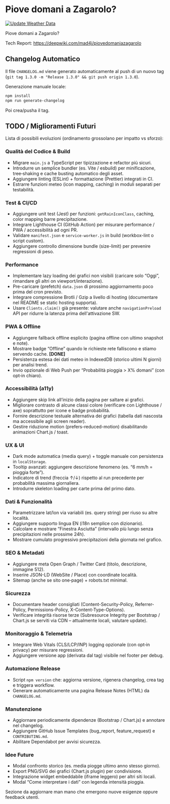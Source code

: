 # Piove domani a Zagarolo?

[![Update Weather Data](https://github.com/mad4j/piovedomaniazagarolo/actions/workflows/build.yml/badge.svg)](https://github.com/mad4j/piovedomaniazagarolo/actions/workflows/build.yml)

Piove domani a Zagarolo?

Tech Report: <https://deepwiki.com/mad4j/piovedomaniazagarolo>

## Changelog Automatico

Il file `CHANGELOG.md` viene generato automaticamente al push di un nuovo tag (`git tag 1.3.0 -m "Release 1.3.0" && git push origin 1.3.0`).

Generazione manuale locale:

```bash
npm install
npm run generate-changelog
```

Poi crea/pusha il tag.

## TODO / Miglioramenti Futuri

Lista di possibili evoluzioni (ordinamento grossolano per impatto vs sforzo):

### Qualità del Codice & Build

- Migrare `main.js` a TypeScript per tipizzazione e refactor più sicuri.
- Introdurre un semplice bundler (es. Vite / esbuild) per minificazione, tree‑shaking e cache busting automatico degli asset.
- Aggiungere linting (ESLint) + formattazione (Prettier) integrati in CI.
- Estrarre funzioni meteo (icon mapping, caching) in moduli separati per testabilità.

### Test & CI/CD

- Aggiungere unit test (Jest) per funzioni: `getRainIconClass`, caching, color mapping barre precipitazione.
- Integrare Lighthouse CI (GitHub Action) per misurare performance / PWA / accessibilità ad ogni PR.
- Validare `manifest.json` e `service-worker.js` in build (workbox-lint o script custom).
- Aggiungere controllo dimensione bundle (size-limit) per prevenire regressioni di peso.

### Performance

- Implementare lazy loading dei grafici non visibili (caricare solo “Oggi”, rimandare gli altri on viewport/interazione).
- Pre-caricare (prefetch) `data.json` di prossimo aggiornamento poco prima del cron previsto.
- Integrare compressione Brotli / Gzip a livello di hosting (documentare nel README se static hosting supporta).
- Usare `Clients.claim()` già presente: valutare anche `navigationPreload` API per ridurre la latenza prima dell'attivazione SW.

### PWA & Offline

- Aggiungere fallback offline esplicito (pagina offline con ultimo snapshot e note).
- Mostrare badge “Offline” quando le richieste rete falliscono e stiamo servendo cache. **[DONE]**
- Persistenza estesa dei dati meteo in IndexedDB (storico ultimi N giorni) per analisi trend.
- Invio opzionale di Web Push per “Probabilità pioggia > X% domani” (con opt‑in chiaro).

### Accessibilità (a11y)

- Aggiungere skip link all’inizio della pagina per saltare ai grafici.
- Migliorare contrasto di alcune classi colore (verificare con Lighthouse / axe) soprattutto per icone e badge probabilità.
- Fornire descrizione testuale alternativa dei grafici (tabella dati nascosta ma accessibile agli screen reader).
- Gestire riduzione motion (prefers-reduced-motion) disabilitando animazioni Chart.js / toast.

### UX & UI

- Dark mode automatica (media query) + toggle manuale con persistenza in `localStorage`.
- Tooltip avanzati: aggiungere descrizione fenomeno (es. “6 mm/h = pioggia forte”).
- Indicatore di trend (freccia ↑/↓) rispetto al run precedente per probabilità massima giornaliera.
- Introdurre skeleton loading per carte prima del primo dato.

### Dati & Funzionalità

- Parametrizzare lat/lon via variabili (es. query string) per riuso su altre località.
- Aggiungere supporto lingua EN (i18n semplice con dizionario).
- Calcolare e mostrare “Finestra Asciutta” (intervallo più lungo senza precipitazioni nelle prossime 24h).
- Mostrare cumulato progressivo precipitazioni della giornata nel grafico.

### SEO & Metadati

- Aggiungere meta Open Graph / Twitter Card (titolo, descrizione, immagine 512).
- Inserire JSON-LD (WebSite / Place) con coordinate località.
- Sitemap (anche se sito one‑page) + robots.txt minimal.

### Sicurezza

- Documentare header consigliati (Content-Security-Policy, Referrer-Policy, Permissions-Policy, X-Content-Type-Options).
- Verificare integrità risorse terze (Subresource Integrity per Bootstrap / Chart.js se serviti via CDN – attualmente locali, valutare update).

### Monitoraggio & Telemetria

- Integrare Web Vitals (CLS/LCP/INP) logging opzionale (con opt‑in privacy) per misurare regressioni.
- Aggiungere versione app (derivata dal tag) visibile nel footer per debug.

### Automazione Release

- Script `npm version` che: aggiorna versione, rigenera changelog, crea tag e triggera workflow.
- Generare automaticamente una pagina Release Notes (HTML) da `CHANGELOG.md`.

### Manutenzione

- Aggiornare periodicamente dipendenze (Bootstrap / Chart.js) e annotare nel changelog.
- Aggiungere GitHub Issue Templates (bug_report, feature_request) e `CONTRIBUTING.md`.
- Abilitare Dependabot per avvisi sicurezza.

### Idee Future

- Modal confronto storico (es. media piogge ultimo anno stesso giorno).
- Export PNG/SVG dei grafici (Chart.js plugin) per condivisione.
- Integrazione widget embeddabile (iframe leggero) per altri siti locali.
- Modal “Come interpretare i dati” con legenda intensità pioggia.

Sezione da aggiornare man mano che emergono nuove esigenze oppure feedback utenti.
